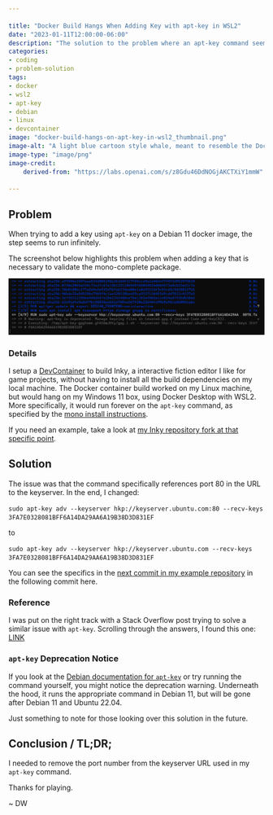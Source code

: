 ```yaml
---

title: "Docker Build Hangs When Adding Key with apt-key in WSL2"
date: "2023-01-11T12:00:00-06:00"
description: "The solution to the problem where an apt-key command seems to run forever in your docker build."
categories:
- coding
- problem-solution
tags:
- docker
- wsl2
- apt-key
- debian
- linux
- devcontainer
image: "docker-build-hangs-on-apt-key-in-wsl2_thumbnail.png"
image-alt: "A light blue cartoon style whale, meant to resemble the Docker logo, with a yellow-orange beak, like the Linux penguin, holding a key in it's mouth. Drawn with very small squares."
image-type: "image/png"
image-credit:
    derived-from: "https://labs.openai.com/s/z8Gdu46DdNOGjAKCTXiY1mmW"

---
```


[1]: https://www.mono-project.com/download/stable/#download-lin-debian
[2]: https://github.com/davidwesst/inky/tree/8a5809f0b5f0a480b37b759443479fa13b9cf18c
[3]: https://github.com/davidwesst/inky/commit/52b9d1a2e577061ae1da735e05cf466712bb9279
[4]: https://unix.stackexchange.com/a/128704 
[5]: https://manpages.debian.org/testing/apt/apt-key.8.en.html
[6]: https://containers.dev/

## Problem 

When trying to add a key using `apt-key` on a Debian 11 docker image, the step seems to run infinitely.  

The screenshot below highlights this problem when adding a key that is necessary to validate the mono-complete package.

![A terminal window showing the steps of a docker build command along with their run times. The command that is currently being run is an apt-key command that is still running after 8078.8 seconds](./console-screenshot.png)

### Details 

I setup a [DevContainer][6] to build Inky, a interactive fiction editor I like for game projects, without having to install all the build dependencies on my local machine. The Docker container build worked on my Linux machine, but would hang on my Windows 11 box, using Docker Desktop with WSL2. More specifically, it would run forever on the `apt-key` command, as specified by the [mono install instructions][1]. 

If you need an example, take a look at [my Inky repository fork at that specific point][2].

## Solution 
 
The issue was that the command specifically references port 80 in the URL to the keyserver. In the end, I changed: 
 
`sudo apt-key adv --keyserver hkp://keyserver.ubuntu.com:80 --recv-keys 3FA7E0328081BFF6A14DA29AA6A19B38D3D831EF` 
 
to  
 
`sudo apt-key adv --keyserver hkp://keyserver.ubuntu.com --recv-keys 3FA7E0328081BFF6A14DA29AA6A19B38D3D831EF`
 
You can see the specifics in the [next commit in my example repository][3] in the following commit here. 
 
### Reference 
 
I was put on the right track with a Stack Overflow post trying to solve a similar issue with `apt-key`. Scrolling through the answers, I found this one: [LINK][4]
 
### `apt-key` Deprecation Notice 
 
If you look at the [Debian documentation for `apt-key`][5] or try running the command yourself, you might notice the deprecation warning. Underneath the hood, it runs the appropriate command in Debian 11, but will be gone after Debian 11 and Ubuntu 22.04. 
 
Just something to note for those looking over this solution in the future. 
 
## Conclusion / TL;DR; 
 
I needed to remove the port number from the keyserver URL used in my `apt-key` command. 
 
Thanks for playing.

~ DW